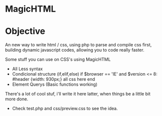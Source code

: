 MagicHTML
=========
<h1>Objective</h1>

An new way to write html / css, using php to parse and compile css first, building dynamic javascript codes, allowing you to code really faster.

Some stuff you can use on CSS's using MagicHTML
- All Less syntax
- Condicional structure (if,elif,else)
if $browser == 'IE' and $version <= 8:
  #header {width: 930px;}
  all css here
end
- Element Querys (Basic functions working)

There's a lot of cool stuf, i'll write it here latter, when things be a little bit more done.

- Check test.php and css/preview.css to see the idea. 

